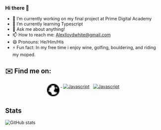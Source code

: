### Hi there 👋

- 🔭 I’m currently working on my final project at Prime Digital Academy
- 🌱 I’m currently learning Typescript 
- 💬 Ask me about anything!
- 📫 How to reach me: Alexlloydwhite@gmail.com
- 😄 Pronouns: He/Him/His
- ⚡ Fun fact: In my free time i enjoy wine, golfing, bouldering, and riding my moped.

## ✉️ Find me on:

<p align="center">
 <a href="https://main.d2jreu9t03q8rx.amplifyapp.com/" target="_blank" rel="noopener noreferrer"> <img src="https://raw.githubusercontent.com/iconic/open-iconic/master/svg/globe.svg" alt="Javascript" height="40" style="vertical-align:top; margin:4px"> </a>
 <a href="https://www.linkedin.com/in/alex-white-92aa88200/" target="_blank" rel="noopener noreferrer"> <img src="https://cdn.jsdelivr.net/npm/simple-icons@v3/icons/linkedin.svg" alt="Javascript" height="40" style="vertical-align:top; margin:4px"></a>
 <a href="mailto:alexlloydwhite@gmail.com"> <img src="https://cdn.jsdelivr.net/npm/simple-icons@v3/icons/gmail.svg" alt="Javascript" height="40" style="vertical-align:top; margin:4px"></a>
</p>

## Stats

![GitHub stats](https://github-readme-stats.vercel.app/api?username=Alexlloydwhite&show_icons=true&count_private=true)
<br />
